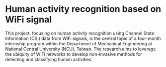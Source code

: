 # Human activity recognition based on WiFi signal
This project, focusing on human activity recognition using Channel State Information (CSI) data from WiFi signals, is the central topic of a four-month internship program within the Department of Mechanical Engineering at National Central University (NCU), Taiwan. The research aims to leverage the ubiquity of WiFi networks to develop non-invasive methods for detecting and classifying human activities.
